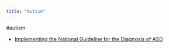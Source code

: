 ```yaml
---
title: "Autism"
---
```


#autism
- [Implementing the National Guideline for the Diagnosis of ASD](cpd/autism/autism-national-guideline.md)